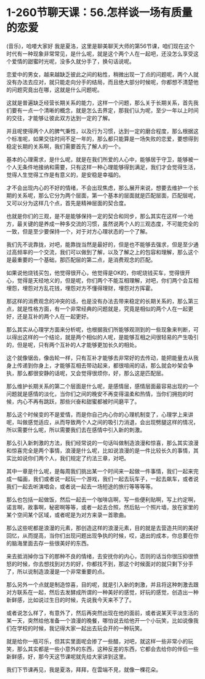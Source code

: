# 1-260节聊天课：56.怎样谈一场有质量的恋爱

(音乐)，哈喽大家好 我是夏洛，这里是聊美聊天大师的第56节课，咱们现在这个时代有一种现象非常常见，是什么呢，就是这个两个人在一起吧，还没怎么享受这个爱情的甜蜜时光呢，没多久就分手了，换句话说呢。

恋爱中的男女，越来越缺乏彼此之间的粘性，稍微出现一丁点的问题呢，两个人就没有办法去应对，就只能走向分手的结局，而且绝大部分时候呢，你都想不清楚他的问题究竟出在哪，这就是什么问题呢。

这就是普遍缺乏经营长期关系的能力，这样一个问题，那么关于长期关系，首先我们要有一点一个清晰的概念，就是怎么去界定，那我们认为呢，至少一年以上时间的交往，才能够让彼此双方达到一定的了解。

并且呢使得两个人的脾气秉性，以及行为习惯，达到一定的磨合程度，那么根据这个标准呢，如果交往时间不足一年的，那么都只能算是一场失败的恋爱，要想得到稳定长期的关系啊，我们需要首先了解人的一个。

基本的心理需求，是什么呢，就是在我们所爱的人心中，能够居于守卫，能够被一个人无条件地接纳和需要，只有这样一种心理能够得到满足，我们才会觉得生活，觉得人生觉得工作是有意义的，是安稳是幸福的。

才不会出现内心的不好的情绪，不会出现焦虑，那么展开来说，想要去维护一个长期的关系呢，那么它分为两个层面，第一个基本的层面就是匹配层面，匹配层呢，又可以分为这样几个点，首先是精神层面的契合度。

也就是你们的三观，是不是能够保持一定的契合和同步，那么其实在这样一个地方，最关键的是养成一种多交流的习惯，虽然说两个人的三观态度，不可能完全的一致，但是至少要保持一个，对于对方心理状态的一个了解。

我们先不说靠拢，对吧，能靠拢当然是最好的，但是也不能够去强求，但是至少通过高频率的一个交流，我们可以做到了解，以及了解之上的包容和理解，那么这个是最重要的一个基础，那匹配层的第二点，是消费观念的匹配。

如果说他烧钱买包，他觉得很开心，他觉得是OK的，你呢烧钱买车，觉得很开心，觉得是天经地义的，但是呢，你们两个不能互相理解，对吧，你们两个会互相埋怨，埋怨对方乱花钱，埋怨对方不懂得理财，埋怨对方挥霍。

那这样的消费观念的冲突的话，也是没有办法去带来稳定的长期关系的，那么第三点，就是性格方面，有一个非常经典的问题就是，究竟是相似的两个人在一起更好，还是互补的两个人在一起更好。

那么其实从心理学方面来分析呢，也根据我们所能够观测到的一些现象来判断，可以得出这样的一个结论，就是两个相似的人呢，是能够互相之间很轻易的产生吸引的，但是呢，只有两个互补的人才能够更加长久的相处。

这个就像锯齿，像齿轮一样，只有互补才能够去非常好的去传动，能把能量去从我身上传递到你身上，才能够互相去带动起来，都很喧闹的话，那么就会吵架会争执，那么都很安静的话呢，又会觉得很烦你，好，那么这是匹配层。

那么维护长期关系的第二个层面是什么呢，是感情层，感情层面最容易出现的一个问题就是感情的淡化，当你们之间的晚安不再变得温柔和热情，当你们拥抱的时候，内心不再有跳跃，那些兴奋和甜蜜都被时间磨平了。

那么这个时候变的不是爱情，而是你自己内心你的心理机制变了，心理学上来讲呢，叫做感觉适应，从而导致两个人之间的吸引力消退，会出现劈腿这样的情况，所以需要什么呢，所以需要我们去在感情中引入新的刺激。

那么引入新刺激的方法，我们经常说的一句话叫做制造浪漫和惊喜，那么其实浪漫和惊喜完全是两个事情，浪漫是什么呢，比如说浪漫的是一件比较长久的事情，其实比如说你们两个人，我们规定了约法三章，对吧。

其中一章是什么呢，是每周我们挑出某一个时间来一起做一件事情，我们一起来完成一幅画，我们或者说一起玩一个游戏，我们一起去玩车子，一起去飙车，或者说我们一起去听演唱会，或者说一起去一场短途的旅行等等等等。

那么也包括一起做饭，然后一起去一个咖啡店啊，写一些便利贴啊，写上约定啊，诺言啊，故事啊，秘密啊等等，或者一起去合照，然后贴一个照片墙，放在家里的某个空间某个区域，或者呢是为对方来录一首歌曲。

那么这些呢都是浪漫的元素，那创造这样的浪漫元素，目的就是去营造共同的美好回忆，从而提高，当你们出现问题出现争执的时候，哎，退出的成本，你总要在你的脑海里面去存一些很美好的东西。

来去抵消掉你当下的那种不良的情绪，去安抚你的内心，否则的话当你很压抑很愤怒的时候，你去想找到对方的好，你都找不到，那这个时候面对的就只剩下分手了，所以说制造浪漫是一个非常重要的点。

那么另外一个点就是制造惊喜，目的呢，就是引入新的刺激，并且将这种刺激去跟对方联系在一起，然后去发酵成所谓的一种美好的感觉，好玩的感觉，创造出一种新鲜感，比如说过生日的时候，先说我今天来不了了。

或者说怎么样了，有意外了，然后再突然出现在他的面前，或者说某天平淡生活的某一天，突然给他准备一个浪漫的晚餐，哪怕说去给他开一个小玩笑，比如说像我们在学校的时候，我记得大家一起出去玩会开的一种玩笑。

就是给你一瓶可乐，但其实里面呢会掺了一些醋，对吧，就这样一些非常小的玩笑，那么其实都是一些小意外的东西，这种反差的东西，它都会去给你的伴侣一些新鲜感，好，那今天这节课呢就先给大家讲到这里。

我们下节课再见，我是夏洛，拜拜，在雲端不見，就像一棵花朵。